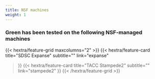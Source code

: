 ```yaml
---
title: NSF machines
weight: 1
---
```


### Green has been tested on the following NSF-managed machines

{{< hextra/feature-grid maxcolumns="2" >}}
  {{< hextra/feature-card
    title="SDSC Expanse"
    subtitle=""
    link="expanse"
  >}}
  {{< hextra/feature-card
    title="TACC Stampede2"
    subtitle=""
    link="stampede2"
  >}}
{{< /hextra/feature-grid >}}